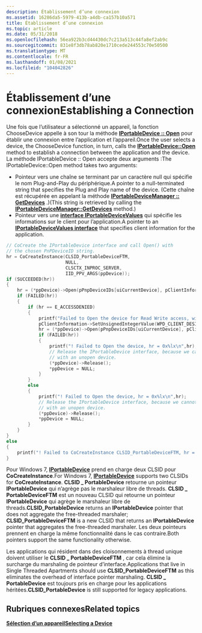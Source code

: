 ```yaml
---
description: Établissement d’une connexion
ms.assetid: 16286da5-5979-413b-a4db-ca157b10a571
title: Établissement d’une connexion
ms.topic: article
ms.date: 05/31/2018
ms.openlocfilehash: 56ea922b3cd44430dc7c213a513c44fa8ef2ab9c
ms.sourcegitcommit: 831e8f3db78ab820e1710cede244553c70e50500
ms.translationtype: MT
ms.contentlocale: fr-FR
ms.lasthandoff: 01/08/2021
ms.locfileid: "104042826"
---
```

# <a name="establishing-a-connection"></a><span data-ttu-id="70d8e-103">Établissement d’une connexion</span><span class="sxs-lookup"><span data-stu-id="70d8e-103">Establishing a Connection</span></span>

<span data-ttu-id="70d8e-104">Une fois que l’utilisateur a sélectionné un appareil, la fonction ChooseDevice appelle à son tour la méthode [**IPortableDevice :: Open**](/windows/desktop/api/PortableDeviceApi/nf-portabledeviceapi-iportabledevice-open) pour établir une connexion entre l’application et l’appareil.</span><span class="sxs-lookup"><span data-stu-id="70d8e-104">Once the user selects a device, the ChooseDevice function, in turn, calls the [**IPortableDevice::Open**](/windows/desktop/api/PortableDeviceApi/nf-portabledeviceapi-iportabledevice-open) method to establish a connection between the application and the device.</span></span> <span data-ttu-id="70d8e-105">La méthode IPortableDevice :: Open accepte deux arguments :</span><span class="sxs-lookup"><span data-stu-id="70d8e-105">The IPortableDevice::Open method takes two arguments:</span></span>

-   <span data-ttu-id="70d8e-106">Pointeur vers une chaîne se terminant par un caractère null qui spécifie le nom Plug-and-Play du périphérique.</span><span class="sxs-lookup"><span data-stu-id="70d8e-106">A pointer to a null-terminated string that specifies the Plug and Play name of the device.</span></span> <span data-ttu-id="70d8e-107">(Cette chaîne est récupérée en appelant la méthode [**IPortableDeviceManager :: GetDevices**](/windows/desktop/api/PortableDeviceApi/nf-portabledeviceapi-iportabledevicemanager-getdevices) .)</span><span class="sxs-lookup"><span data-stu-id="70d8e-107">(This string is retrieved by calling the [**IPortableDeviceManager::GetDevices**](/windows/desktop/api/PortableDeviceApi/nf-portabledeviceapi-iportabledevicemanager-getdevices) method.)</span></span>
-   <span data-ttu-id="70d8e-108">Pointeur vers une [**interface IPortableDeviceValues**](iportabledevicevalues.md) qui spécifie les informations sur le client pour l’application.</span><span class="sxs-lookup"><span data-stu-id="70d8e-108">A pointer to an [**IPortableDeviceValues interface**](iportabledevicevalues.md) that specifies client information for the application.</span></span>


```C++
// CoCreate the IPortableDevice interface and call Open() with
// the chosen PnPDeviceID string.
hr = CoCreateInstance(CLSID_PortableDeviceFTM,
                      NULL,
                      CLSCTX_INPROC_SERVER,
                      IID_PPV_ARGS(ppDevice));
if (SUCCEEDED(hr))
{
    hr = (*ppDevice)->Open(pPnpDeviceIDs[uiCurrentDevice], pClientInformation);
    if (FAILED(hr))
    {
        if (hr == E_ACCESSDENIED)
        {
            printf("Failed to Open the device for Read Write access, will open it for Read-only access instead\n");
            pClientInformation->SetUnsignedIntegerValue(WPD_CLIENT_DESIRED_ACCESS, GENERIC_READ);
            hr = (*ppDevice)->Open(pPnpDeviceIDs[uiCurrentDevice], pClientInformation);
            if (FAILED(hr))
            {
                printf("! Failed to Open the device, hr = 0x%lx\n",hr);
                // Release the IPortableDevice interface, because we cannot proceed
                // with an unopen device.
                (*ppDevice)->Release();
                *ppDevice = NULL;
            }
        }
        else
        {
            printf("! Failed to Open the device, hr = 0x%lx\n",hr);
            // Release the IPortableDevice interface, because we cannot proceed
            // with an unopen device.
            (*ppDevice)->Release();
            *ppDevice = NULL;
        }
    }
}
else
{
    printf("! Failed to CoCreateInstance CLSID_PortableDeviceFTM, hr = 0x%lx\n",hr);
}
```



<span data-ttu-id="70d8e-109">Pour Windows 7, [**IPortableDevice**](/windows/desktop/api/PortableDeviceApi/nn-portabledeviceapi-iportabledevice) prend en charge deux CLSID pour **CoCreateInstance**.</span><span class="sxs-lookup"><span data-stu-id="70d8e-109">For Windows 7, [**IPortableDevice**](/windows/desktop/api/PortableDeviceApi/nn-portabledeviceapi-iportabledevice) supports two CLSIDs for **CoCreateInstance**.</span></span> <span data-ttu-id="70d8e-110">**CLSID \_ PortableDevice** retourne un pointeur **IPortableDevice** qui n’agrège pas le marshaleur libre de threads. **CLSID \_ PortableDeviceFTM** est un nouveau CLSID qui retourne un pointeur **IPortableDevice** qui agrège le marshaleur libre de threads.</span><span class="sxs-lookup"><span data-stu-id="70d8e-110">**CLSID\_PortableDevice** returns an **IPortableDevice** pointer that does not aggregate the free-threaded marshaler; **CLSID\_PortableDeviceFTM** is a new CLSID that returns an **IPortableDevice** pointer that aggregates the free-threaded marshaler.</span></span> <span data-ttu-id="70d8e-111">Les deux pointeurs prennent en charge la même fonctionnalité dans le cas contraire.</span><span class="sxs-lookup"><span data-stu-id="70d8e-111">Both pointers support the same functionality otherwise.</span></span>

<span data-ttu-id="70d8e-112">Les applications qui résident dans des cloisonnements à thread unique doivent utiliser le **CLSID \_ PortableDeviceFTM** , car cela élimine la surcharge du marshaling de pointeur d’interface.</span><span class="sxs-lookup"><span data-stu-id="70d8e-112">Applications that live in Single Threaded Apartments should use **CLSID\_PortableDeviceFTM** as this eliminates the overhead of interface pointer marshaling.</span></span> <span data-ttu-id="70d8e-113">**CLSID \_ PortableDevice** est toujours pris en charge pour les applications héritées.</span><span class="sxs-lookup"><span data-stu-id="70d8e-113">**CLSID\_PortableDevice** is still supported for legacy applications.</span></span>

## <a name="related-topics"></a><span data-ttu-id="70d8e-114">Rubriques connexes</span><span class="sxs-lookup"><span data-stu-id="70d8e-114">Related topics</span></span>

<dl> <dt>

[<span data-ttu-id="70d8e-115">**Sélection d’un appareil**</span><span class="sxs-lookup"><span data-stu-id="70d8e-115">**Selecting a Device**</span></span>](selecting-a-device.md)
</dt> </dl>

 

 



